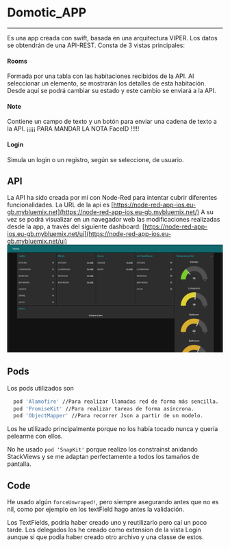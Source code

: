# Domotic_APP
---


Es una app creada con swift, basada en una arquitectura VIPER. Los datos se obtendrán de una API-REST. Consta de 3 vistas principales:

#### Rooms
Formada por una tabla con las habitaciones recibidos de la API.
Al seleccionar un elemento, se mostrarán los detalles de esta habitación. Desde aquí se podrá cambiar su estado y este cambio se enviará a la API.

#### Note
Contiene un campo de texto y un botón para enviar una cadena de texto a la API.   ¡¡¡¡¡ PARA MANDAR LA NOTA FaceID !!!!!

#### Login

Simula un login o un registro, según se seleccione, de usuario.


## API

La API ha sido creada por mí con Node-Red para intentar cubrir diferentes funcionalidades.
La URL de la api es [https://node-red-app-ios.eu-gb.mybluemix.net](https://node-red-app-ios.eu-gb.mybluemix.net/)
A su vez se podrá visualizar en un navegador web las modificaciones realizadas desde la app, a través del siguiente dashboard: [https://node-red-app-ios.eu-gb.mybluemix.net/ui](https://node-red-app-ios.eu-gb.mybluemix.net/ui)
![](dashboard.png)

## Pods
Los pods utilizados son

```bash
  pod 'Alamofire' //Para realizar llamadas red de forma más sencilla.
  pod 'PromiseKit' //Para realizar tareas de forma asíncrona. 
  pod 'ObjectMapper' //Para recorrer Json a partir de un modelo.
```
Los he utilizado principalmente porque no los había tocado nunca y quería pelearme con ellos.

No he usado `pod 'SnapKit'` porque realizo los constrainst anidando StackViews y se me adaptan perfectamente a todos los tamaños de pantalla.

## Code
He usado algún `forceUnwraped!`, pero siempre asegurando antes que no es nil, como por ejemplo en los textField hago antes la validación.

Los TextFields, podría haber creado uno y reutilizarlo pero caí un poco tarde. Los delegados los he creado como extension de la vista Login aunque si que podía haber creado otro archivo y una classe de estos.


